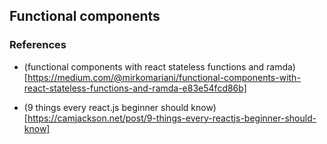 ## Functional components


### References
- (functional components with react stateless functions and ramda)[https://medium.com/@mirkomariani/functional-components-with-react-stateless-functions-and-ramda-e83e54fcd86b]

- (9 things every react.js beginner should know)[https://camjackson.net/post/9-things-every-reactjs-beginner-should-know]
